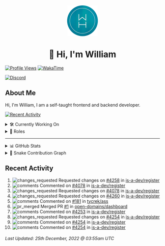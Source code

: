 <p align="center">
  <a href="https://wdh.gg">
    <img src="https://raw.githubusercontent.com/WilliamDavidHarrison/WilliamDavidHarrison/main/assets/logo.png" height="100" width="100">
  </a>
</p>

<h1 align="center">👋 Hi, I'm William</h1>

[![Profile Views](https://komarev.com/ghpvc/?username=williamdavidharrison&color=blue&style=for-the-badge)](https://wdh.gg/github)
[![WakaTime](https://wakatime.com/badge/user/817e29c1-e1ac-4adc-936b-37bfa447c165.svg?style=for-the-badge)](https://wdh.gg/wakatime)

[![Discord](https://lanyard.cnrad.dev/api/853158265466257448)](https://wdh.gg/discord/account)

## About Me
Hi, I'm William, I am a self-taught frontend and backend developer.

[![Recent Activity](https://img.shields.io/badge/-Recent%20Activity-333333?style=for-the-badge&logo=github)](https://wdh.gg/activity)

<details>
  <summary>🛠️ Currently Working On</summary>
  <br>

  [![William's Utilities](https://img.shields.io/badge/-William's%20Utilities-333333?style=for-the-badge)](https://wdh.gg/wu)

</details>

<details>
  <summary>💼 Roles</summary>
  <br>

  [![Future Focus Accounting](https://img.shields.io/badge/Future%20Focus%20Accounting-Developer-222222?style=for-the-badge)](https://wdh.gg/ffa/github)

  [![Open Domains](https://img.shields.io/badge/Open%20Domains-Admin-222222?style=for-the-badge)](https://wdh.gg/od)

  [![is-a.dev](https://img.shields.io/badge/is--a.dev-Helper-222222?style=for-the-badge)](https://wdh.gg/is-a-dev)

  [![is-a-good.dev](https://img.shields.io/badge/is--a--good.dev-Helper-222222?style=for-the-badge)](https://wdh.gg/is-a-good-dev)

  [![CMShark](https://img.shields.io/badge/CMShark-Alpha%20%26%20Beta%20Tester-222222?style=for-the-badge)](https://wdh.gg/cmshark)

</details>

---

<details>
  <summary>📊 GitHub Stats</summary>
  <br>

  ![GitHub Stats](https://github-readme-stats.vercel.app/api?username=williamdavidharrison&theme=algolia&show_icons=true&border_radius=8&count_private=true&include_all_commits=true)

  ![Top Languages](https://github-readme-stats.vercel.app/api/top-langs/?username=williamdavidharrison&theme=algolia&layout=compact&border_radius=8)

  ![GitHub Streak](https://streak-stats.demolab.com/?user=WilliamDavidHarrison&theme=dark)

</details>

<details>
  <summary>🐍 Snake Contribution Graph</summary>
  <br>

  ![Snake](https://github.com/WilliamDavidHarrison/WilliamDavidHarrison/blob/output/github-contribution-grid-snake.svg)

</details>

## Recent Activity

<!--RECENT_ACTIVITY:start-->
1. ![changes_requested](https://cdn.jsdelivr.net/gh/Readme-Workflows/Readme-Icons@main/icons/octicons/RequestedChanges.svg) Requested changes on [#4258](https://github.com/is-a-dev/register/pull/4258#pullrequestreview-1229702070) in [is-a-dev/register](https://github.com/is-a-dev/register)
2. ![comments](https://cdn.jsdelivr.net/gh/Readme-Workflows/Readme-Icons@main/icons/octicons/Comment.svg) Commented on [#4078](https://github.com/is-a-dev/register/pull/4078#discussion_r1056892591) in [is-a-dev/register](https://github.com/is-a-dev/register)
3. ![changes_requested](https://cdn.jsdelivr.net/gh/Readme-Workflows/Readme-Icons@main/icons/octicons/RequestedChanges.svg) Requested changes on [#4078](https://github.com/is-a-dev/register/pull/4078#pullrequestreview-1229702060) in [is-a-dev/register](https://github.com/is-a-dev/register)
4. ![changes_requested](https://cdn.jsdelivr.net/gh/Readme-Workflows/Readme-Icons@main/icons/octicons/RequestedChanges.svg) Requested changes on [#4260](https://github.com/is-a-dev/register/pull/4260#pullrequestreview-1229702040) in [is-a-dev/register](https://github.com/is-a-dev/register)
5. ![comments](https://cdn.jsdelivr.net/gh/Readme-Workflows/Readme-Icons@main/icons/octicons/Comment.svg) Commented on [#181](https://github.com/tycrek/ass/issues/181#issuecomment-1364614737) in [tycrek/ass](https://github.com/tycrek/ass)
6. ![pr_merged](https://cdn.jsdelivr.net/gh/Readme-Workflows/Readme-Icons@main/icons/octicons/PullRequestMerged.svg) Merged PR [#1](https://github.com/open-domains/dashboard/pull/1) in [open-domains/dashboard](https://github.com/open-domains/dashboard)
7. ![comments](https://cdn.jsdelivr.net/gh/Readme-Workflows/Readme-Icons@main/icons/octicons/Comment.svg) Commented on [#4253](https://github.com/is-a-dev/register/pull/4253#discussion_r1056791091) in [is-a-dev/register](https://github.com/is-a-dev/register)
8. ![changes_requested](https://cdn.jsdelivr.net/gh/Readme-Workflows/Readme-Icons@main/icons/octicons/RequestedChanges.svg) Requested changes on [#4254](https://github.com/is-a-dev/register/pull/4254#pullrequestreview-1229468259) in [is-a-dev/register](https://github.com/is-a-dev/register)
9. ![comments](https://cdn.jsdelivr.net/gh/Readme-Workflows/Readme-Icons@main/icons/octicons/Comment.svg) Commented on [#4254](https://github.com/is-a-dev/register/pull/4254#discussion_r1056694988) in [is-a-dev/register](https://github.com/is-a-dev/register)
10. ![comments](https://cdn.jsdelivr.net/gh/Readme-Workflows/Readme-Icons@main/icons/octicons/Comment.svg) Commented on [#4254](https://github.com/is-a-dev/register/pull/4254#discussion_r1056694940) in [is-a-dev/register](https://github.com/is-a-dev/register)
<!--RECENT_ACTIVITY:end-->

<!--RECENT_ACTIVITY:last_update-->
###### Last Updated: 25th December, 2022 @ 03:55am UTC
<!--RECENT_ACTIVITY:last_update_end-->
